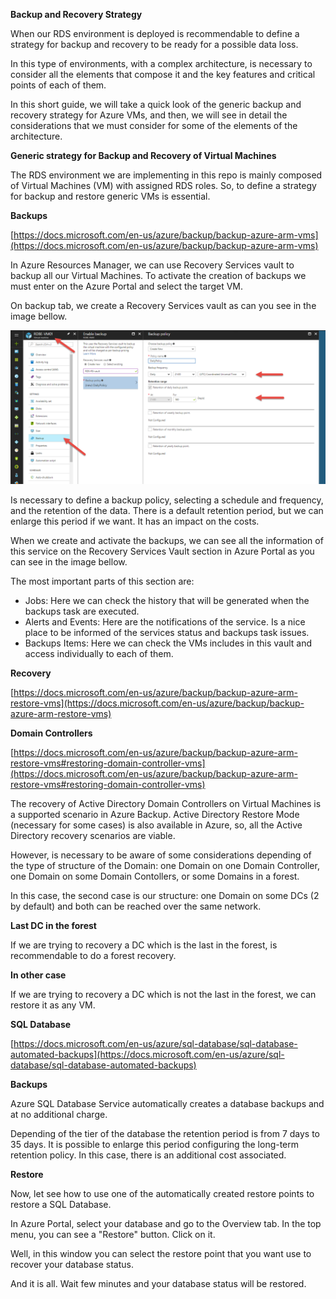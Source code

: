 **Backup and Recovery Strategy**

When our RDS environment is deployed is recommendable to define a strategy for backup and recovery to be ready for a possible data loss.

In this type of environments, with a complex architecture, is necessary to consider all the elements that compose it and the key features and critical points of each of them.

In this short guide, we will take a quick look of the generic backup and recovery strategy for Azure VMs, and then, we will see in detail the considerations that we must consider for some of the elements of the architecture.

**Generic strategy for Backup and Recovery of Virtual Machines**

The RDS environment we are implementing in this repo is mainly composed of Virtual Machines (VM) with assigned RDS roles. So, to define a strategy for backup and restore generic VMs is essential.

**Backups**

[https://docs.microsoft.com/en-us/azure/backup/backup-azure-arm-vms](https://docs.microsoft.com/en-us/azure/backup/backup-azure-arm-vms)

In Azure Resources Manager, we can use Recovery Services vault to backup all our Virtual Machines. To activate the creation of backups we must enter on the Azure Portal and select the target VM.

On backup tab, we create a Recovery Services vault as can you see in the image bellow.

![](backups-1.png)

Is necessary to define a backup policy, selecting a schedule and frequency, and the retention of the data. There is a default retention period, but we can enlarge this period if we want. It has an impact on the costs.

When we create and activate the backups, we can see all the information of this service on the Recovery Services Vault section in Azure Portal as you can see in the image bellow.

The most important parts of this section are:

- Jobs: Here we can check the history that will be generated when the backups task are executed.
- Alerts and Events: Here are the notifications of the service. Is a nice place to be informed of the services status and backups task issues.
- Backups Items: Here we can check the VMs includes in this vault and access individually to each of them.

**Recovery**

[https://docs.microsoft.com/en-us/azure/backup/backup-azure-arm-restore-vms](https://docs.microsoft.com/en-us/azure/backup/backup-azure-arm-restore-vms)

**Domain Controllers**

[https://docs.microsoft.com/en-us/azure/backup/backup-azure-arm-restore-vms#restoring-domain-controller-vms](https://docs.microsoft.com/en-us/azure/backup/backup-azure-arm-restore-vms#restoring-domain-controller-vms)

The recovery of Active Directory Domain Controllers on Virtual Machines is a supported scenario in Azure Backup. Active Directory Restore Mode (necessary for some cases) is also available in Azure, so, all the Active Directory recovery scenarios are viable.

However, is necessary to be aware of some considerations depending of the type of structure of the Domain: one Domain on one Domain Controller, one Domain on some Domain Contollers, or some Domains in a forest.

In this case, the second case is our structure: one Domain on some DCs (2 by default) and both can be reached over the same network.

**Last DC in the forest**

If we are trying to recovery a DC which is the last in the forest, is recommendable to do a forest recovery.

**In other case**

If we are trying to recovery a DC which is not the last in the forest, we can restore it as any VM.

**SQL Database**

[https://docs.microsoft.com/en-us/azure/sql-database/sql-database-automated-backups](https://docs.microsoft.com/en-us/azure/sql-database/sql-database-automated-backups)

**Backups**

Azure SQL Database Service automatically creates a database backups and at no additional charge.

Depending of the tier of the database the retention period is from 7 days to 35 days. It is possible to enlarge this period configuring the long-term retention policy. In this case, there is an additional cost associated.

**Restore**

Now, let see how to use one of the automatically created restore points to restore a SQL Database.

In Azure Portal, select your database and go to the Overview tab. In the top menu, you can see a &quot;Restore&quot; button. Click on it.

Well, in this window you can select the restore point that you want use to recover your database status.

And it is all. Wait few minutes and your database status will be restored.
